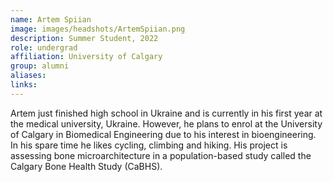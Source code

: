 ```yaml
---
name: Artem Spiian
image: images/headshots/ArtemSpiian.png
description: Summer Student, 2022
role: undergrad
affiliation: University of Calgary
group: alumni
aliases: 
links:
---
```


Artem just finished high school in Ukraine and is currently in his 
first year at the medical university, Ukraine. However, he plans to 
enrol at the University of Calgary in Biomedical Engineering due to his interest 
in bioengineering. In his spare time he likes cycling, climbing and hiking.
His project is assessing bone microarchitecture in a population-based 
study called the Calgary Bone Health Study (CaBHS).